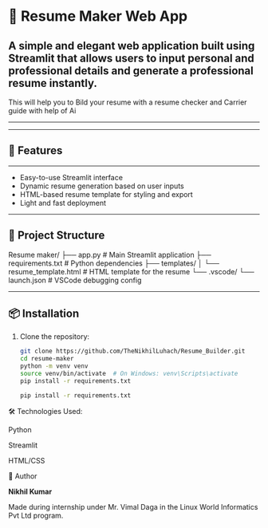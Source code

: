 
# 📝 Resume Maker Web App

A simple and elegant web application built using **Streamlit** that allows users to input personal and professional details and generate a professional resume instantly.
------------------------------------------------------------------------------------------------------------------------------------------------------------------------
This will help you to Bild your resume with a resume checker and Carrier guide with help of Ai
______________________________________________________________________________________________
---

## 🚀 Features
________________

- Easy-to-use Streamlit interface
- Dynamic resume generation based on user inputs
- HTML-based resume template for styling and export
- Light and fast deployment

---

## 📂 Project Structure
Resume maker/
├── app.py # Main Streamlit application
├── requirements.txt # Python dependencies
├── templates/
│ └── resume_template.html # HTML template for the resume
└── .vscode/
└── launch.json # VSCode debugging config

---

## 📦 Installation

1. Clone the repository:
   ```bash
   git clone https://github.com/TheNikhilLuhach/Resume_Builder.git
   cd resume-maker
   python -m venv venv
   source venv/bin/activate  # On Windows: venv\Scripts\activate
   pip install -r requirements.txt

   pip install -r requirements.txt


🛠️ Technologies Used:



Python


Streamlit



HTML/CSS

🙌 Author




**Nikhil Kumar**



Made during internship under Mr. Vimal Daga in the Linux World Informatics Pvt Ltd program.



